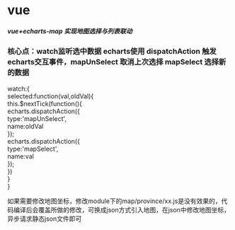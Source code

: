 # vue
##### vue+echarts-map 实现地图选择与列表联动
### 核心点：watch监听选中数据  echarts使用 dispatchAction 触发echarts交互事件，mapUnSelect 取消上次选择 mapSelect 选择新的数据<br>
watch:{<br>
    selected:function(val,oldVal){<br>
      this.$nextTick(function(){<br>
          echarts.dispatchAction({<br>
            type:'mapUnSelect',<br>
            name:oldVal<br>
          });<br>
          echarts.dispatchAction({<br>
            type:'mapSelect',<br>
            name:val<br>
          });<br>
      }) <br>
    }<br>
  }<br>
  
  如果需要修改地图坐标，修改module下的map/province/xx.js是没有效果的，代码编译后会覆盖所做的修改，可换成json方式引入地图，在json中修改地图坐标，异步请求静态json文件即可

